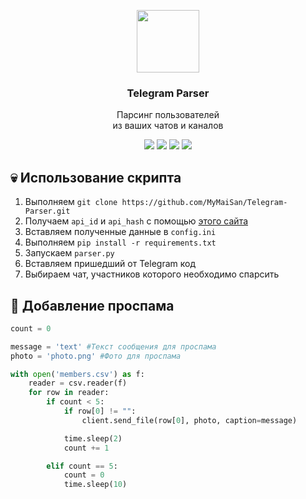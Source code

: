 <p align="center">
    <a href="https://obscure88.github.io/commune.github.io/"><img src="https://static.tildacdn.com/tild3562-3164-4038-a135-313766303065/la_telegram.png" width="100px"/></a>
    <h3 align="center">Telegram Parser</h3>
</p>

<p align="center">
  Парсинг пользователей
  <br/>
  из ваших чатов и каналов
</p>

<p align="center">
    <a href="https://t.me/+1uaXH7-nquFjNWJh">
        <img src="https://img.shields.io/badge/telegram-white?style=flat&logo=telegram&logoColor=%23000000&labelColor=%23ffffff&color=%23000000"/></a>
    <a href="https://youtube.com/@communez">
        <img src="https://img.shields.io/badge/youtube-white?style=flat&logo=youtube&logoColor=%23000000&labelColor=%23ffffff&color=%23000000"/></a>
    <a href="https://www.tiktok.com/commune_z">
        <img src="https://img.shields.io/badge/tiktok-white?style=flat&logo=tiktok&logoColor=%23000000&labelColor=%23ffffff&color=%23000000"/></a>
    <a href="https://twitter.com/commune_z">
        <img src="https://img.shields.io/badge/twitter-white?style=flat&logo=twitter&logoColor=%23000000&labelColor=%23ffffff&color=%23000000"/></a>
</p>

## 💀 Использование скрипта

1. Выполняем ```git clone https://github.com/MyMaiSan/Telegram-Parser.git```
2. Получаем ```api_id``` и ```api_hash``` с помощью [этого сайта](https://my.telegram.org/auth)
3. Вставляем полученные данные в ```config.ini```
4. Выполняем ```pip install -r requirements.txt```
5. Запускаем ```parser.py```
6. Вставляем пришедший от Telegram код
7. Выбираем чат, участников которого необходимо спарсить

## 🔧 Добавление проспама
```python
count = 0

message = 'text' #Текст сообщения для проспама
photo = 'photo.png' #Фото для проспама

with open('members.csv') as f:
    reader = csv.reader(f)
    for row in reader:
        if count < 5:
            if row[0] != "":
                client.send_file(row[0], photo, caption=message)

            time.sleep(2)
            count += 1

        elif count == 5:
            count = 0
            time.sleep(10)
```
